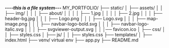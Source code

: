 *************----this is a file system---*************
MY_PORTFOLIO/
├── static/
│   ├── assets/
│   │   ├── img/
│   │   │   ├── about/
│   │   │   │   ├── 1.jpg
│   │   │   │   ├── 2.jpg
│   │   │   ├── header-bg.jpg
│   │   │   ├── Logo.png
│   │   │   ├── Logo.svg
│   │   │   ├── map-image.png
│   │   │   ├── navbar-logo-bold.svg
│   │   │   ├── navbar-logo-italic.svg
│   │   │   ├── svgviewer-output.svg
│   │   │── favicon.ico
│   ├── css/
│   │   ├── styles.css
│   ├── js/
│   │   ├── styles.css
├── templates/
│   ├── index.html
├── venv/ virtual env 
├── app.py
├── README.md
